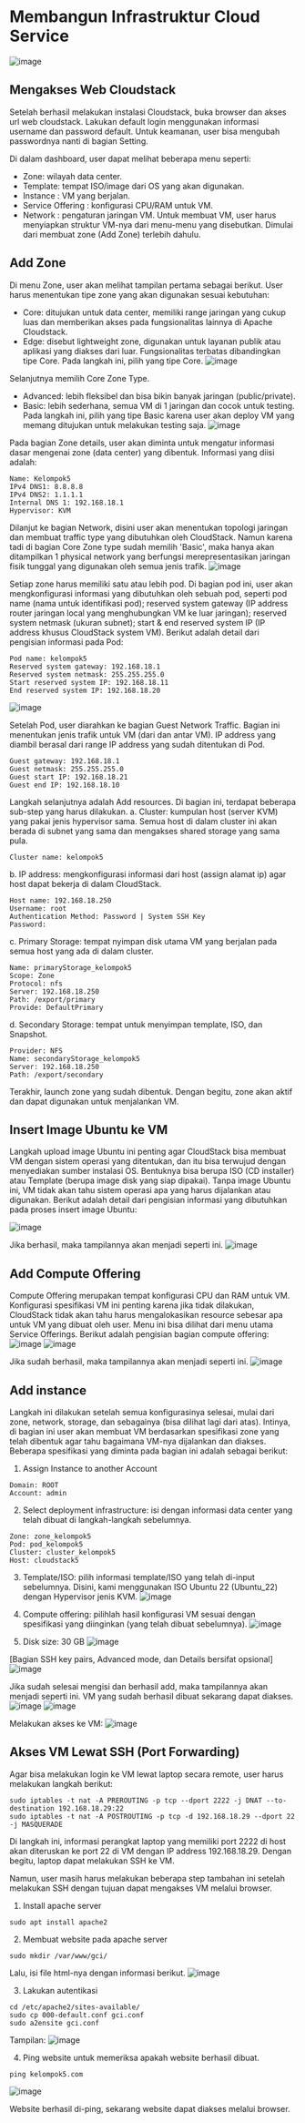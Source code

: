 # Membangun Infrastruktur Cloud Service
![image](https://github.com/user-attachments/assets/68bc24c6-5799-47d5-9f3b-f839d1b6e0bd)

## Mengakses Web Cloudstack
Setelah berhasil melakukan instalasi Cloudstack, buka browser dan akses url web cloudstack.
Lakukan default login menggunakan informasi username dan password default. Untuk keamanan, user bisa mengubah passwordnya nanti di bagian Setting.

Di dalam dashboard, user dapat melihat beberapa menu seperti:
- Zone: wilayah data center.
- Template: tempat ISO/image dari OS yang akan digunakan.
- Instance : VM yang berjalan.
- Service Offering : konfigurasi CPU/RAM untuk VM.
- Network : pengaturan jaringan VM.
Untuk membuat VM, user harus menyiapkan struktur VM-nya dari menu-menu yang disebutkan. Dimulai dari membuat zone (Add Zone) terlebih dahulu.

## Add Zone
Di menu Zone, user akan melihat tampilan pertama sebagai berikut. User harus menentukan tipe zone yang akan digunakan sesuai kebutuhan:
- Core: ditujukan untuk data center, memiliki range jaringan yang cukup luas dan memberikan akses pada fungsionalitas lainnya di Apache Cloudstack.
- Edge: disebut lightweight zone, digunakan untuk layanan publik atau aplikasi yang diakses dari luar. Fungsionalitas terbatas dibandingkan tipe Core.
Pada langkah ini, pilih yang tipe Core.
![image](https://github.com/user-attachments/assets/18755c8a-4fd5-4d41-aa6e-d32cf4e72235)

Selanjutnya memilih Core Zone Type.
- Advanced: lebih fleksibel dan bisa bikin banyak jaringan (public/private).
- Basic: lebih sederhana, semua VM di 1 jaringan dan cocok untuk testing.
Pada langkah ini, pilih yang tipe Basic karena user akan deploy VM yang memang ditujukan untuk melakukan testing saja.
![image](https://github.com/user-attachments/assets/8f68c20b-5d44-4747-ab85-d937a5f3b88b)

Pada bagian Zone details, user akan diminta untuk mengatur informasi dasar mengenai zone (data center) yang dibentuk.
Informasi yang diisi adalah:
```
Name: Kelompok5
IPv4 DNS1: 8.8.8.8
IPv4 DNS2: 1.1.1.1
Internal DNS 1: 192.168.18.1
Hypervisor: KVM
```

Dilanjut ke bagian Network, disini user akan menentukan topologi jaringan dan membuat traffic type yang dibutuhkan oleh CloudStack.
Namun karena tadi di bagian Core Zone type sudah memilih 'Basic', maka hanya akan ditampilkan 1 physical network yang berfungsi merepresentasikan jaringan fisik tunggal yang digunakan oleh semua jenis trafik.
![image](https://github.com/user-attachments/assets/03ba50e3-9118-4395-91c8-b57d2eaf4f92)

Setiap zone harus memiliki satu atau lebih pod. Di bagian pod ini, user akan mengkonfigurasi informasi yang dibutuhkan oleh sebuah pod, seperti pod name (nama untuk identifikasi pod); reserved system gateway (IP address router jaringan local yang menghubungkan VM ke luar jaringan); reserved system netmask (ukuran subnet); start & end reserved system IP (IP address khusus CloudStack system VM). Berikut adalah detail dari pengisian informasi pada Pod:
```
Pod name: kelompok5
Reserved system gateway: 192.168.18.1
Reserved system netmask: 255.255.255.0
Start reserved system IP: 192.168.18.11
End reserved system IP: 192.168.18.20
```
![image](https://github.com/user-attachments/assets/eb27938b-b994-4c46-9c6a-894201ade06a)

Setelah Pod, user diarahkan ke bagian Guest Network Traffic. Bagian ini menentukan jenis trafik untuk VM (dari dan antar VM). IP address yang diambil berasal dari range IP address yang sudah ditentukan di Pod.
```
Guest gateway: 192.168.18.1
Guest netmask: 255.255.255.0
Guest start IP: 192.168.18.21
Guest end IP: 192.168.18.10
```
Langkah selanjutnya adalah Add resources. Di bagian ini, terdapat beberapa sub-step yang harus dilakukan.
a. Cluster: kumpulan host (server KVM) yang pakai jenis hypervisor sama. Semua host di dalam cluster ini akan berada di subnet yang sama dan mengakses shared storage yang sama pula.
```
Cluster name: kelompok5
```
b. IP address: mengkonfigurasi informasi dari host (assign alamat ip) agar host dapat bekerja di dalam CloudStack.
```
Host name: 192.168.18.250
Username: root
Authentication Method: Password | System SSH Key
Password: 
```
c. Primary Storage: tempat nyimpan disk utama VM yang berjalan pada semua host yang ada di dalam cluster.
```
Name: primaryStorage_kelompok5
Scope: Zone
Protocol: nfs
Server: 192.168.18.250
Path: /export/primary
Provide: DefaultPrimary
```
d. Secondary Storage: tempat untuk menyimpan template, ISO, dan Snapshot.
```
Provider: NFS
Name: secondaryStorage_kelompok5
Server: 192.168.18.250
Path: /export/secondary
```
Terakhir, launch zone yang sudah dibentuk. Dengan begitu, zone akan aktif dan dapat digunakan untuk menjalankan VM.

## Insert Image Ubuntu ke VM

Langkah upload image Ubuntu ini penting agar CloudStack bisa membuat VM dengan sistem operasi yang ditentukan, dan itu bisa terwujud dengan menyediakan sumber instalasi OS. Bentuknya bisa berupa ISO (CD installer) atau Template (berupa image disk yang siap dipakai). Tanpa image Ubuntu ini, VM tidak akan tahu sistem operasi apa yang harus dijalankan atau digunakan. Berikut adalah detail dari pengisian informasi yang dibutuhkan pada proses insert image Ubuntu:

![image](https://github.com/user-attachments/assets/3a68131f-266b-4d10-b404-4b13ab7ce9cf)

Jika berhasil, maka tampilannya akan menjadi seperti ini.
![image](https://github.com/user-attachments/assets/ffe3ae20-b359-4112-a4ab-fa978167b0c1)

## Add Compute Offering

Compute Offering merupakan tempat konfigurasi CPU dan RAM untuk VM. Konfigurasi spesifikasi VM ini penting karena jika tidak dilakukan, CloudStack tidak akan tahu harus mengalokasikan resource sebesar apa untuk VM yang dibuat oleh user. Menu ini bisa dilihat dari menu utama Service Offerings. 
Berikut adalah pengisian bagian compute offering:
![image](https://github.com/user-attachments/assets/febde1f0-280a-4b15-89fa-4c98cba7bcad)
![image](https://github.com/user-attachments/assets/e06ea6f1-6d96-46c1-bb82-a64e8b5375ec)

Jika sudah berhasil, maka tampilannya akan menjadi seperti ini.
![image](https://github.com/user-attachments/assets/8a126786-5fdb-4367-af04-c2d0c21f8131)

## Add instance

Langkah ini dilakukan setelah semua konfigurasinya selesai, mulai dari zone, network, storage, dan sebagainya (bisa dilihat lagi dari atas). Intinya, di bagian ini user akan membuat VM berdasarkan spesifikasi zone yang telah dibentuk agar tahu bagaimana VM-nya dijalankan dan diakses.
Beberapa spesifikasi yang diminta pada bagian ini adalah sebagai berikut:
1. Assign Instance to another Account
```
Domain: ROOT
Account: admin
```
2. Select deployment infrastructure: isi dengan informasi data center yang telah dibuat di langkah-langkah sebelumnya.
```
Zone: zone_kelompok5
Pod: pod_kelompok5
Cluster: cluster_kelompok5
Host: cloudstack5
```
3. Template/ISO: pilih informasi template/ISO yang telah di-input sebelumnya. Disini, kami menggunakan ISO Ubuntu 22 (Ubuntu_22) dengan Hypervisor jenis KVM.
![image](https://github.com/user-attachments/assets/b012861e-fde3-40f1-9751-546b2f572cbd)

4. Compute offering: pilihlah hasil konfigurasi VM sesuai dengan spesifikasi yang diinginkan (yang telah dibuat sebelumnya).
![image](https://github.com/user-attachments/assets/fd73bb7a-dd5b-4258-93ef-c11ff83b58a2)

5. Disk size: 30 GB
![image](https://github.com/user-attachments/assets/e9959335-1cd9-441d-a4fb-1b9386a73fcc)

[Bagian SSH key pairs, Advanced mode, dan Details bersifat opsional]
![image](https://github.com/user-attachments/assets/4de0a605-c870-4d9c-aa4e-87d355c2df87)

Jika sudah selesai mengisi dan berhasil add, maka tampilannya akan menjadi seperti ini. VM yang sudah berhasil dibuat sekarang dapat diakses. 
![image](https://github.com/user-attachments/assets/8dc0b3c0-6138-46ed-bc85-3c6cb1815e34)
![image](https://github.com/user-attachments/assets/d02e1b98-84ac-46cf-ba14-8b9f40f8bf90)

Melakukan akses ke VM:
![image](https://github.com/user-attachments/assets/a9f5f9a4-ac25-468c-b78c-b1d4f2cd3882)

## Akses VM Lewat SSH (Port Forwarding)

Agar bisa melakukan login ke VM lewat laptop secara remote, user harus melakukan langkah berikut:
```
sudo iptables -t nat -A PREROUTING -p tcp --dport 2222 -j DNAT --to-destination 192.168.18.29:22
sudo iptables -t nat -A POSTROUTING -p tcp -d 192.168.18.29 --dport 22 -j MASQUERADE
```
Di langkah ini, informasi perangkat laptop yang memiliki port 2222 di host akan diteruskan ke port 22 di VM dengan IP address 192.168.18.29. Dengan begitu, laptop dapat melakukan SSH ke VM.

Namun, user masih harus melakukan beberapa step tambahan ini setelah melakukan SSH dengan tujuan dapat mengakses VM melalui browser.
1. Install apache server
```
sudo apt install apache2
```
2. Membuat website pada apache server
```
sudo mkdir /var/www/gci/
```
Lalu, isi file html-nya dengan informasi berikut.
![image](https://github.com/user-attachments/assets/9584aaa5-12fc-4d67-87d8-e6bf246e39d5)

3. Lakukan autentikasi
```
cd /etc/apache2/sites-available/
sudo cp 000-default.conf gci.conf
sudo a2ensite gci.conf
```
Tampilan:
![image](https://github.com/user-attachments/assets/be547b85-32f5-4143-a535-008a2ce04436)

4. Ping website untuk memeriksa apakah website berhasil dibuat.
```
ping kelompok5.com
```
![image](https://github.com/user-attachments/assets/7dda2471-031b-4603-b09d-3d45cfb44c1d)

Website berhasil di-ping, sekarang website dapat diakses melalui browser.
